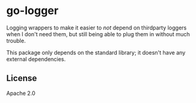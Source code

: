 # go-logger

Logging wrappers to make it easier to *not* depend on thirdparty loggers
when I don't need them, but still being able to plug them in without
much trouble.

This package only depends on the standard library; it doesn't have any
external dependencies.

## License

Apache 2.0
